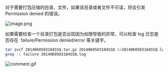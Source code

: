 对于需要打包压缩的目录、文件，如果该目录或者文件不可读，将会引发 Permission denied 的错误。

![image.png](https://shub-1251708715.cos.ap-guangzhou.myqcloud.com/elog-docs-images/Fmpxm2Evzh8ZNYFQ3QnjgoP3fNn2.png)

如果需要检查一个目录打包是否出现因为权限导致的异常，可以检查 log 日志是否存在  failure/Permission denied/error 等关键字。

```bash
tar zvcf 2014060503104SSQ.tar.gz 2014060503104SSQ 1>2014060503104SSQ.log 2>&1
grep -i failure 2014060503104SSQ.log
```

![comment.gif](https://shub-1251708715.cos.ap-guangzhou.myqcloud.com/elog-docs-images/FlMO8jnjfaW7QalT7nyPkxQ4d37w.gif)
